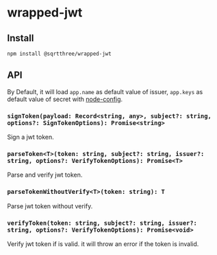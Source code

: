 # wrapped-jwt

## Install

```bash
npm install @sqrtthree/wrapped-jwt
```

## API

By Default, it will load `app.name` as default value of issuer, `app.keys` as default value of secret with [node-config](https://github.com/lorenwest/node-config).

### `signToken(payload: Record<string, any>, subject?: string, options?: SignTokenOptions): Promise<string>`

Sign a jwt token.

### `parseToken<T>(token: string, subject?: string, issuer?: string, options?: VerifyTokenOptions): Promise<T>`

Parse and verify jwt token.

### `parseTokenWithoutVerify<T>(token: string): T`

Parse jwt token without verify.

### `verifyToken(token: string, subject?: string, issuer?: string, options?: VerifyTokenOptions): Promise<void>`

Verify jwt token if is valid. it will throw an error if the token is invalid.
